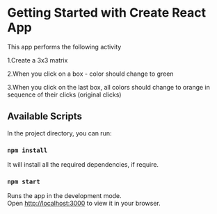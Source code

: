 # Getting Started with Create React App

This app performs the following activity

1.Create a 3x3 matrix

2.When you click on a box - color should change to green

3.When you click on the last box, all colors should change to orange in sequence of their clicks (original clicks)

## Available Scripts

In the project directory, you can run:

### `npm install`

It will install all the required dependencies, if require.

### `npm start`

Runs the app in the development mode.\
Open [http://localhost:3000](http://localhost:3000) to view it in your browser.


